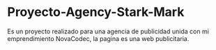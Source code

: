 # Proyecto-Agency-Stark-Mark
Es un proyecto realizado para una agencia de publicidad unida con mi emprendimiento NovaCodec, la pagina es una web publicitaria.
